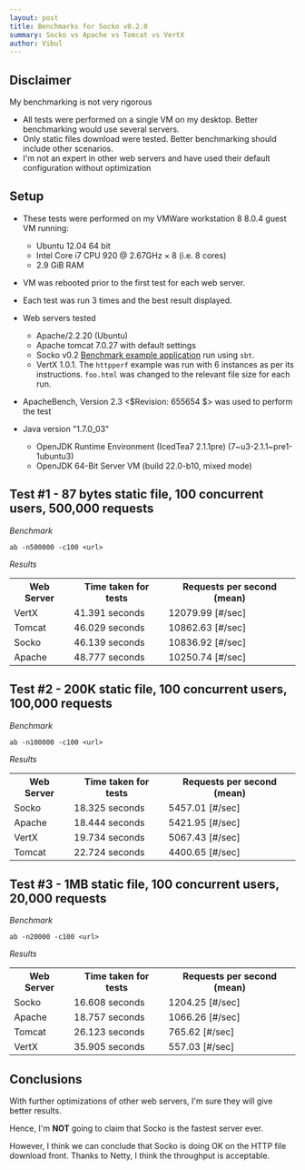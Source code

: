 ```yaml
---
layout: post
title: Benchmarks for Socko v0.2.0
summary: Socko vs Apache vs Tomcat vs VertX
author: Vibul
---
```


## Disclaimer
My benchmarking is not very rigorous
 - All tests were performed on a single VM on my desktop. Better benchmarking would use several servers.
 - Only static files download were tested. Better benchmarking should include other scenarios.
 - I'm not an expert in other web servers and have used their default configuration without optimization 

## Setup
 - These tests were performed on my VMWare workstation 8 8.0.4 guest VM running:
   - Ubuntu 12.04 64 bit
   - Intel Core i7 CPU 920 @ 2.67GHz × 8 (i.e. 8 cores)
   - 2.9 GiB RAM

 - VM was rebooted prior to the first test for each web server.

 - Each test was run 3 times and the best result displayed.

 - Web servers tested
   - Apache/2.2.20 (Ubuntu)
   - Apache tomcat 7.0.27 with default settings
   - Socko v0.2 [Benchmark example application](https://github.com/mashupbots/socko/tree/master/socko-examples/src/main/scala/org/mashupbots/socko/examples/benchmark)
     run using `sbt`.
   - VertX 1.0.1. The `httpperf` example was run with 6 instances as per its instructions. `foo.html` was changed to the
     relevant file size for each run.
   
 - ApacheBench, Version 2.3 <$Revision: 655654 $> was used to perform the test
 
 - Java version "1.7.0_03"
   - OpenJDK Runtime Environment (IcedTea7 2.1.1pre) (7~u3-2.1.1~pre1-1ubuntu3)
   - OpenJDK 64-Bit Server VM (build 22.0-b10, mixed mode)
 
 
## Test #1 - 87 bytes static file, 100 concurrent users, 500,000 requests

*Benchmark*

`ab -n500000 -c100 <url>`

*Results*

<table class="code">
  <tr>
    <th>Web Server</th>
    <th>Time taken for tests</th>
    <th>Requests per second (mean)</th>
  </tr>
  <tr>
    <td>VertX</td>
    <td>41.391 seconds</td>
    <td>12079.99 [#/sec] </td>
  </tr>
  <tr>
    <td>Tomcat</td>
    <td>46.029 seconds</td>
    <td>10862.63 [#/sec] </td>
  </tr>
  <tr>
    <td>Socko</td>
    <td>46.139 seconds</td>
    <td>10836.92 [#/sec] </td>
  </tr>
  <tr>
    <td>Apache</td>
    <td>48.777 seconds</td>
    <td>10250.74 [#/sec] </td>
  </tr>
</table>


## Test #2 - 200K static file, 100 concurrent users, 100,000 requests

*Benchmark*

`ab -n100000 -c100 <url>`

*Results*

<table class="code">
  <tr>
    <th>Web Server</th>
    <th>Time taken for tests</th>
    <th>Requests per second (mean)</th>
  </tr>
  <tr>
    <td>Socko</td>
    <td>18.325 seconds</td>
    <td>5457.01 [#/sec] </td>
  </tr>
  <tr>
    <td>Apache</td>
    <td>18.444 seconds</td>
    <td>5421.95 [#/sec] </td>
  </tr>
  <tr>
    <td>VertX</td>
    <td>19.734 seconds</td>
    <td>5067.43 [#/sec] </td>
  </tr>
  <tr>
    <td>Tomcat</td>
    <td>22.724 seconds</td>
    <td>4400.65 [#/sec] </td>
  </tr>
</table>


## Test #3 - 1MB static file, 100 concurrent users, 20,000 requests

*Benchmark*

`ab -n20000 -c100 <url>`

*Results*

<table class="code">
  <tr>
    <th>Web Server</th>
    <th>Time taken for tests</th>
    <th>Requests per second (mean)</th>
  </tr>
  <tr>
    <td>Socko</td>
    <td>16.608 seconds</td>
    <td>1204.25 [#/sec] </td>
  </tr>
  <tr>
    <td>Apache</td>
    <td>18.757 seconds</td>
    <td>1066.26 [#/sec] </td>
  </tr>
  <tr>
    <td>Tomcat</td>
    <td>26.123 seconds</td>
    <td>765.62 [#/sec] </td>
  </tr>
  <tr>
    <td>VertX</td>
    <td>35.905 seconds</td>
    <td>557.03 [#/sec] </td>
  </tr>
</table>



## Conclusions

With further optimizations of other web servers, I'm sure they will give better results.

Hence, I'm **NOT** going to claim that Socko is the fastest server ever. 

However, I think we can conclude that Socko is doing OK on the HTTP file download front. Thanks to Netty, 
I think the throughput is acceptable.




